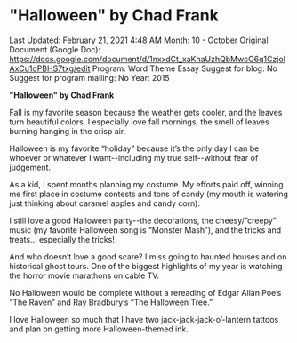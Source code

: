 # "Halloween" by Chad Frank

Last Updated: February 21, 2021 4:48 AM
Month: 10 - October
Original Document (Google Doc): https://docs.google.com/document/d/1nxxdCt_xaKhaUzhQbMwcO6q1CzjoIAxCu1oPBHS7txg/edit
Program: Word Theme Essay
Suggest for blog: No
Suggest for program mailing: No
Year: 2015

**"Halloween" by Chad Frank**

Fall is my favorite season because the weather gets cooler, and the leaves turn beautiful colors. I especially love fall mornings, the smell of leaves burning hanging in the crisp air.

Halloween is my favorite “holiday” because it’s the only day I can be whoever or whatever I want--including my true self--without fear of judgement.

As a kid, I spent months planning my costume. My efforts paid off, winning me first place in costume contests and tons of candy (my mouth is watering just thinking about caramel apples and candy corn).

I still love a good Halloween party--the decorations, the cheesy/”creepy” music (my favorite Halloween song is “Monster Mash”), and the tricks and treats… especially the tricks!

And who doesn’t love a good scare? I miss going to haunted houses and on historical ghost tours. One of the biggest highlights of my year is watching the horror movie marathons on cable TV.

No Halloween would be complete without a rereading of Edgar Allan Poe’s “The Raven” and Ray Bradbury’s “The Halloween Tree.”

I love Halloween so much that I have two jack-jack-jack-o’-lantern tattoos and plan on getting more Halloween-themed ink.